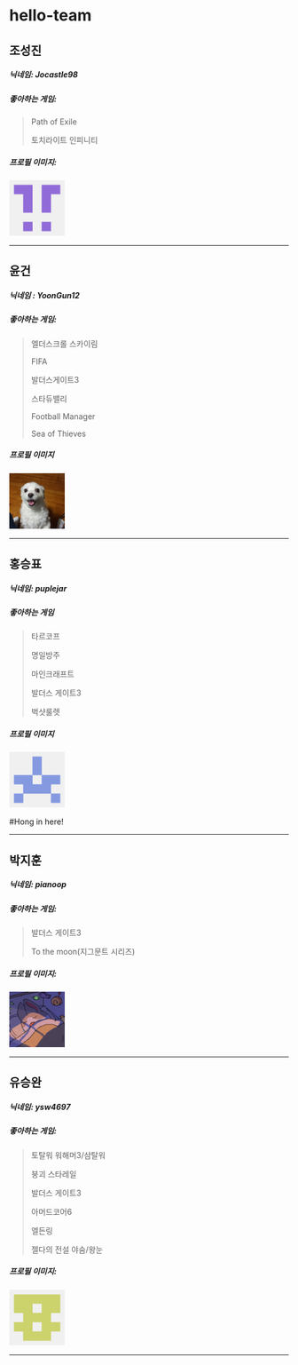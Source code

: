 # hello-team

## 조성진 
##### 닉네임: Jocastle98
##### 좋아하는 게임: 
> Path of Exile
>
> 토치라이트 인피니티
##### 프로필 이미지: 
<img src ="./Image/Profile_Jocastle.png" width ="100" height="100">

* * *

## 윤건
##### 닉네임 : YoonGun12
##### 좋아하는 게임:
> 엘더스크롤 스카이림
>
> FIFA
>
> 발더스게이트3
>
> 스타듀밸리
>
> Football Manager
>
> Sea of Thieves
##### 프로필 이미지
<img src="./Image/YoonGunProfile.jpg" width = "100" height = "100">

* * *

## 홍승표
##### 닉네임: puplejar
##### 좋아하는 게임
> 타르코프
>
> 명일방주
>
> 마인크래프트
>
> 발더스 게이트3
>
> 벅샷룰렛
##### 프로필 이미지
<img src="./Image/Profile_Hong.png" width = "100" height = "100">

#Hong in here!

* * *

## 박지훈
##### 닉네임: pianoop  
##### 좋아하는 게임: 
> 발더스 게이트3
>
> To the moon(지그문트 시리즈)  
##### 프로필 이미지:
[<img src="./Image/Profile_Jihoon.png" width = "100" height = "100">](https://github.com/pianoop)  

* * *

## 유승완
##### 닉네임: ysw4697
##### 좋아하는 게임:
> 토탈워 워해머3/삼탈워
>
> 붕괴 스타레일
>
> 발더스 게이트3
>
> 아머드코어6
>
> 엘든링
>
> 젤다의 전설 야숨/왕눈
##### 프로필 이미지: 
<img src="./Image/Profile_ysw4697.png" width = "100" height = "100">

* * *